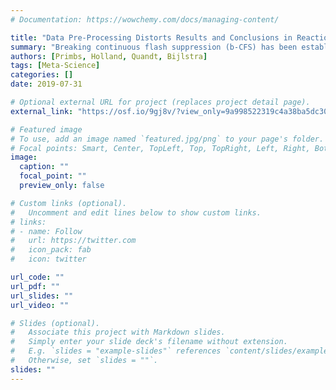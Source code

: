 ```yaml
---
# Documentation: https://wowchemy.com/docs/managing-content/

title: "Data Pre-Processing Distorts Results and Conclusions in Reaction Time Data"
summary: "Breaking continuous flash suppression (b-CFS) has been established as an important tool in the study of consciousness and visual perception. Past reviews and re-analyses of highly disputed datasets indicate that the findings and conclusions of studies employing b-CFS may strongly be affected by the way the data is pre-processed and analyzed (Moors & Hesselmann, 2018b). In the current review we (1) establish the prevalence of all pre-processing techniques and analysis pathways employed in the b-CFS literature (2) discuss the theoretical reasoning behind these choices and (3) show that data-processing indeed drastically affects reportable statistical outcomes for several analysis pathways across multiple datasets. Finally, we conclude with several recommendations to researchers employing b-CFS and other reaction time-based measures, to promote theoretically grounded, replicable data pre-processing and analyses.  "
authors: [Primbs, Holland, Quandt, Bijlstra]
tags: [Meta-Science]
categories: []
date: 2019-07-31

# Optional external URL for project (replaces project detail page).
external_link: "https://osf.io/9gj8v/?view_only=9a998522319c4a38ba5dc302815a04fe"

# Featured image
# To use, add an image named `featured.jpg/png` to your page's folder.
# Focal points: Smart, Center, TopLeft, Top, TopRight, Left, Right, BottomLeft, Bottom, BottomRight.
image:
  caption: ""
  focal_point: ""
  preview_only: false

# Custom links (optional).
#   Uncomment and edit lines below to show custom links.
# links:
# - name: Follow
#   url: https://twitter.com
#   icon_pack: fab
#   icon: twitter

url_code: ""
url_pdf: ""
url_slides: ""
url_video: ""

# Slides (optional).
#   Associate this project with Markdown slides.
#   Simply enter your slide deck's filename without extension.
#   E.g. `slides = "example-slides"` references `content/slides/example-slides.md`.
#   Otherwise, set `slides = ""`.
slides: ""
---
```

